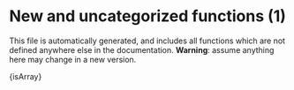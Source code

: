 # New and uncategorized functions (1)

This file is automatically generated, and includes all functions which are not defined anywhere else in the documentation. **Warning**: assume anything here may change in a new version.

{isArray}
